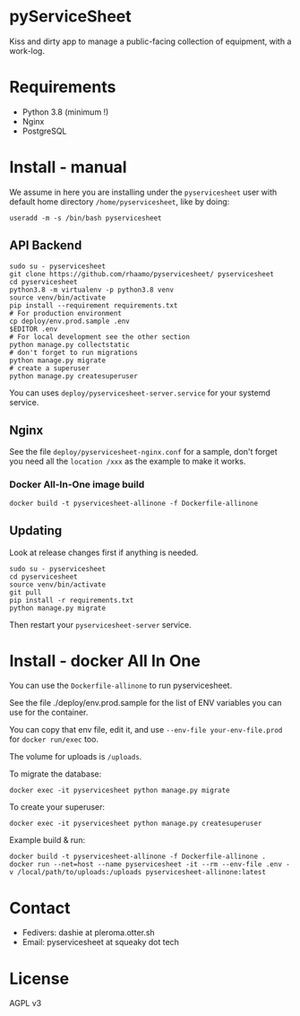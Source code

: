 # pyServiceSheet

Kiss and dirty app to manage a public-facing collection of equipment, with a work-log.

# Requirements
- Python 3.8 (minimum !)
- Nginx
- PostgreSQL

# Install - manual

We assume in here you are installing under the `pyservicesheet` user with default home directory `/home/pyservicesheet`, like by doing:
```
useradd -m -s /bin/bash pyservicesheet
```

## API Backend

```shell
sudo su - pyservicesheet
git clone https://github.com/rhaamo/pyservicesheet/ pyservicesheet
cd pyservicesheet
python3.8 -m virtualenv -p python3.8 venv
source venv/bin/activate
pip install --requirement requirements.txt
# For production environment
cp deploy/env.prod.sample .env
$EDITOR .env
# For local development see the other section
python manage.py collectstatic
# don't forget to run migrations
python manage.py migrate
# create a superuser
python manage.py createsuperuser
```

You can uses `deploy/pyservicesheet-server.service` for your systemd service. 

## Nginx
See the file `deploy/pyservicesheet-nginx.conf` for a sample, don't forget you need all the `location /xxx` as the example to make it works.

### Docker All-In-One image build
```
docker build -t pyservicesheet-allinone -f Dockerfile-allinone
```

## Updating
Look at release changes first if anything is needed.

```
sudo su - pyservicesheet
cd pyservicesheet
source venv/bin/activate
git pull
pip install -r requirements.txt
python manage.py migrate
```

Then restart your `pyservicesheet-server` service.

# Install - docker All In One
You can use the `Dockerfile-allinone` to run pyservicesheet.

See the file ./deploy/env.prod.sample for the list of ENV variables you can use for the container.

You can copy that env file, edit it, and use `--env-file your-env-file.prod` for `docker run/exec` too.

The volume for uploads is `/uploads`.

To migrate the database:
```
docker exec -it pyservicesheet python manage.py migrate
```

To create your superuser:
```
docker exec -it pyservicesheet python manage.py createsuperuser
```

Example build & run:
```
docker build -t pyservicesheet-allinone -f Dockerfile-allinone .
docker run --net=host --name pyservicesheet -it --rm --env-file .env -v /local/path/to/uploads:/uploads pyservicesheet-allinone:latest
```

# Contact
- Fedivers: dashie at pleroma.otter.sh
- Email: pyservicesheet at squeaky dot tech

# License
AGPL v3
